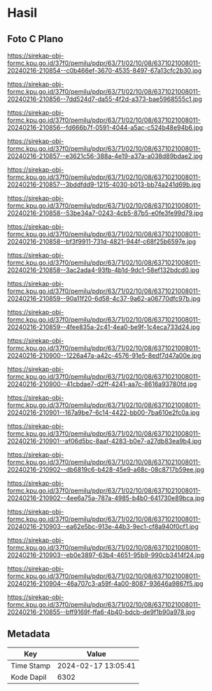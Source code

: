 # Hasil

## Foto C Plano

https://sirekap-obj-formc.kpu.go.id/37f0/pemilu/pdpr/63/71/02/10/08/6371021008011-20240216-210854--c0b466ef-3670-4535-8497-67a13cfc2b30.jpg

https://sirekap-obj-formc.kpu.go.id/37f0/pemilu/pdpr/63/71/02/10/08/6371021008011-20240216-210856--7dd524d7-da55-4f2d-a373-bae5968555c1.jpg

https://sirekap-obj-formc.kpu.go.id/37f0/pemilu/pdpr/63/71/02/10/08/6371021008011-20240216-210856--fd666b7f-0591-4044-a5ac-c524b48e94b6.jpg

https://sirekap-obj-formc.kpu.go.id/37f0/pemilu/pdpr/63/71/02/10/08/6371021008011-20240216-210857--e3621c56-388a-4e19-a37a-a038d89bdae2.jpg

https://sirekap-obj-formc.kpu.go.id/37f0/pemilu/pdpr/63/71/02/10/08/6371021008011-20240216-210857--3bddfdd9-1215-4030-b013-bb74a241d69b.jpg

https://sirekap-obj-formc.kpu.go.id/37f0/pemilu/pdpr/63/71/02/10/08/6371021008011-20240216-210858--53be34a7-0243-4cb5-87b5-e0fe3fe99d79.jpg

https://sirekap-obj-formc.kpu.go.id/37f0/pemilu/pdpr/63/71/02/10/08/6371021008011-20240216-210858--bf3f9911-731d-4821-944f-c68f25b6597e.jpg

https://sirekap-obj-formc.kpu.go.id/37f0/pemilu/pdpr/63/71/02/10/08/6371021008011-20240216-210858--3ac2ada4-93fb-4b1d-9dc1-58ef132bdcd0.jpg

https://sirekap-obj-formc.kpu.go.id/37f0/pemilu/pdpr/63/71/02/10/08/6371021008011-20240216-210859--90a11f20-6d58-4c37-9a62-a06770dfc97b.jpg

https://sirekap-obj-formc.kpu.go.id/37f0/pemilu/pdpr/63/71/02/10/08/6371021008011-20240216-210859--4fee835a-2c41-4ea0-be9f-1c4eca733d24.jpg

https://sirekap-obj-formc.kpu.go.id/37f0/pemilu/pdpr/63/71/02/10/08/6371021008011-20240216-210900--1226a47a-a42c-4576-91e5-8edf7d47a00e.jpg

https://sirekap-obj-formc.kpu.go.id/37f0/pemilu/pdpr/63/71/02/10/08/6371021008011-20240216-210900--41cbdae7-d2ff-4241-aa7c-8616a93780fd.jpg

https://sirekap-obj-formc.kpu.go.id/37f0/pemilu/pdpr/63/71/02/10/08/6371021008011-20240216-210901--167a9be7-6c14-4422-bb00-7ba610e2fc0a.jpg

https://sirekap-obj-formc.kpu.go.id/37f0/pemilu/pdpr/63/71/02/10/08/6371021008011-20240216-210901--af06d5bc-8aaf-4283-b0e7-a27db83ea9b4.jpg

https://sirekap-obj-formc.kpu.go.id/37f0/pemilu/pdpr/63/71/02/10/08/6371021008011-20240216-210902--db6819c6-b428-45e9-a68c-08c8717b59ee.jpg

https://sirekap-obj-formc.kpu.go.id/37f0/pemilu/pdpr/63/71/02/10/08/6371021008011-20240216-210902--4ee6a75a-787a-4985-b4b0-641730e89bca.jpg

https://sirekap-obj-formc.kpu.go.id/37f0/pemilu/pdpr/63/71/02/10/08/6371021008011-20240216-210903--ea62e5bc-913e-44b3-9ec1-cf8a940f0cf1.jpg

https://sirekap-obj-formc.kpu.go.id/37f0/pemilu/pdpr/63/71/02/10/08/6371021008011-20240216-210903--eb0e3897-63b4-4651-95b9-990cb3414f24.jpg

https://sirekap-obj-formc.kpu.go.id/37f0/pemilu/pdpr/63/71/02/10/08/6371021008011-20240216-210904--46a707c3-a59f-4a00-8087-93646a9867f5.jpg

https://sirekap-obj-formc.kpu.go.id/37f0/pemilu/pdpr/63/71/02/10/08/6371021008011-20240216-210855--bff9169f-ffa6-4b40-bdcb-de9f1b90a978.jpg


## Metadata

| Key        | Value               |
| ---------- | ------------------- |
| Time Stamp | 2024-02-17 13:05:41 |
| Kode Dapil | 6302                |



